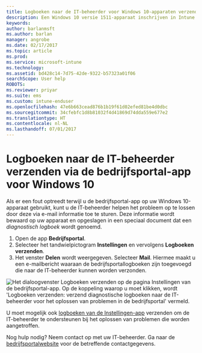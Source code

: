 ```yaml
---
title: Logboeken naar de IT-beheerder voor Windows 10-apparaten verzenden
description: Een Windows 10 versie 1511-apparaat inschrijven in Intune
keywords: 
author: barlanmsft
ms.author: barlan
manager: angrobe
ms.date: 02/17/2017
ms.topic: article
ms.prod: 
ms.service: microsoft-intune
ms.technology: 
ms.assetid: bd428c14-7d75-42de-9322-b57323a01f06
searchScope: User help
ROBOTS: 
ms.reviewer: priyar
ms.suite: ems
ms.custom: intune-enduser
ms.openlocfilehash: 47e6b663cead876b1b19f61d02efed81be4d0dbc
ms.sourcegitcommit: 34cfebfc1d8b81032f4d41869d74dda559e677e2
ms.translationtype: HT
ms.contentlocale: nl-NL
ms.lasthandoff: 07/01/2017
---
```

# <a name="send-logs-to-your-it-admin-from-the-company-portal-app-for-windows-10"></a>Logboeken naar de IT-beheerder verzenden via de bedrijfsportal-app voor Windows 10

Als er een fout optreedt terwijl u de bedrijfsportal-app op uw Windows 10-apparaat gebruikt, kunt u de IT-beheerder helpen het probleem op te lossen door deze via e-mail informatie toe te sturen. Deze informatie wordt bewaard op uw apparaat en opgeslagen in een speciaal document dat een _diagnostisch logboek_ wordt genoemd.

1.  Open de app **Bedrijfsportal**.
2.  Selecteer het tandwielpictogram **Instellingen** en vervolgens **Logboeken verzenden**.
3.  Het venster **Delen** wordt weergegeven. Selecteer **Mail**. Hiermee maakt u een e-mailbericht waaraan de bedrijfsportallogboeken zijn toegevoegd die naar de IT-beheerder kunnen worden verzonden.

  ![Het dialoogvenster Logboeken verzenden op de pagina Instellingen van de bedrijfsportal-app. Op de koppeling waarop u moet klikken, wordt 'Logboeken verzenden: verzend diagnostische logboeken naar de IT-beheerder voor het oplossen van problemen in de bedrijfsportal' vermeld.](./media/w10-share-logs.png)

U moet mogelijk ook [logboeken van de Instellingen-app](send-logs-to-your-it-admin-settings-windows.md) verzenden om de IT-beheerder te ondersteunen bij het oplossen van problemen die worden aangetroffen. 

Nog hulp nodig? Neem contact op met uw IT-beheerder. Ga naar de [bedrijfsportalwebsite](http://portal.manage.microsoft.com) voor de betreffende contactgegevens.
